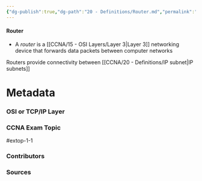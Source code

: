 ```yaml
---
{"dg-publish":true,"dg-path":"20 - Definitions/Router.md","permalink":"/20-definitions/router/","tags":["defs_ccna"]}
---
```


#### Router
- A *router* is a [[CCNA/15 - OSI Layers/Layer 3\|Layer 3]] networking device that forwards data packets between computer networks

Routers provide connectivity between [[CCNA/20 - Definitions/IP subnet\|IP subnets]]

# Metadata
### OSI or TCP/IP Layer

### CCNA Exam Topic
#extop-1-1 
### Contributors

### Sources
